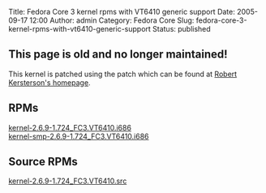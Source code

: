 Title: Fedora Core 3 kernel rpms with VT6410 generic support
Date: 2005-09-17 12:00
Author: admin
Category: Fedora Core
Slug: fedora-core-3-kernel-rpms-with-vt6410-generic-support
Status: published

This page is old and no longer maintained!
------------------------------------------

This kernel is patched using the patch which can be found at [Robert
Kersterson's homepage](http://robertk.com/source/).

RPMs
----

[](file:///home/prevraph/Site%20rdoursenaud.free.fr%2020090717/fc/kernel-2.6.9-1.724_FC3.VT6410.i686.rpm)[kernel-2.6.9-1.724\_FC3.VT6410.i686](http://raphael.doursenaud.fr/wp-content/uploads/kernel-2.6.9-1.724_FC3.VT6410.i686.rpm)  
[](file:///home/prevraph/Site%20rdoursenaud.free.fr%2020090717/fc/kernel-smp-2.6.9-1.724_FC3.VT6410.i686.rpm)[kernel-smp-2.6.9-1.724\_FC3.VT6410.i686](http://raphael.doursenaud.fr/wp-content/uploads/kernel-smp-2.6.9-1.724_FC3.VT6410.i686.rpm)

Source RPMs
-----------

[](file:///home/prevraph/Site%20rdoursenaud.free.fr%2020090717/fc/kernel-2.6.9-1.724_FC3.VT6410.src.rpm)[kernel-2.6.9-1.724\_FC3.VT6410.src](http://raphael.doursenaud.fr/wp-content/uploads/kernel-2.6.9-1.724_FC3.VT6410.src.rpm)
